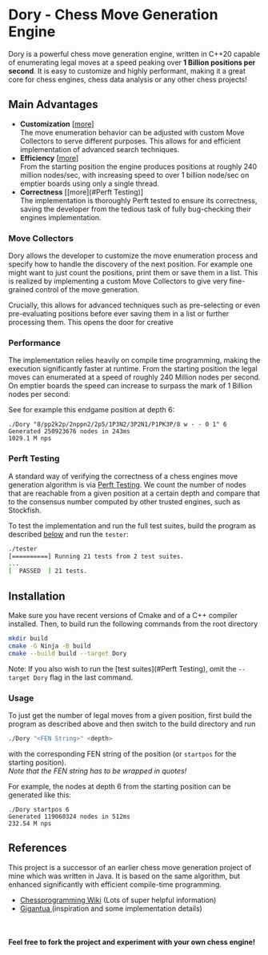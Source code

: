 # Dory - Chess Move Generation Engine

Dory is a powerful chess move generation engine, written in C++20 capable of enumerating legal moves at a speed peaking over **1 Billion positions per second**. It is easy to customize and highly performant, making it a great core for chess engines, chess data analysis or any other chess projects!

## Main Advantages

- **Customization** [[more](#Move-Collectors)]</br>
  The move enumeration behavior can be adjusted with custom Move Collectors to serve different purposes. This allows for and efficient implementation of advanced search techniques.
- **Efficiency** [[more](#Performance)]</br>
  From the starting position the engine produces positions at roughly 240 million nodes/sec, with increasing speed to over 1 billion node/sec on emptier boards using only a single thread.
- **Correctness** [[more](#Perft Testing)]</br>
  The implementation is thoroughly Perft tested to ensure its correctness, saving the developer from the tedious task of fully bug-checking their engines implementation.

### Move Collectors

Dory allows the developer to customize the move enumeration process and specify how to handle the discovery of the next position. For example one might want to just count the positions, print them or save them in a list. This is realized by implementing a custom Move Collectors to give very fine-grained control of the move generation.

Crucially, this allows for advanced techniques such as pre-selecting or even pre-evaluating positions before ever saving them in a list or further processing them. This opens the door for creative 

### Performance

The implementation relies heavily on compile time programming, making the execution significantly faster at runtime. From the starting position the legal moves can enumerated at a speed of roughly 240 Million nodes per second. On emptier boards the speed can increase to surpass the mark of 1 Billion nodes per second:

See for example this endgame position at depth 6:

```
./Dory "8/pp2k2p/2nppn2/2p5/1P3N2/3P2N1/P1PK3P/8 w - - 0 1" 6
Generated 250923676 nodes in 243ms
1029.1 M nps
```

### Perft Testing

A standard way of verifying the correctness of a chess engines move generation algorithm is via [Perft Testing](https://www.chessprogramming.org/Perft). We count the number of nodes that are reachable from a given position at a certain depth and compare that to the consensus number computed by other trusted engines, such as Stockfish.

To test the implementation and run the full test suites, build the program as described [below](#Installation) and run the `tester`:

```bash
./tester
[==========] Running 21 tests from 2 test suites.
...
[  PASSED  ] 21 tests.
```

## Installation

Make sure you have recent versions of Cmake and of a C++ compiler installed. Then, to build run the following commands from the root directory

```bash
mkdir build
cmake -G Ninja -B build
cmake --build build --target Dory
```

Note: If you also wish to run the [test suites](#Perft Testing), omit the `--target Dory` flag in the last command.

### Usage

To just get the number of legal moves from a given position, first build the program as described above and then switch to the build directory and run

```bash
./Dory "<FEN String>" <depth>
```

with the corresponding FEN string of the position (or `startpos` for the starting position). </br>
*Note that the FEN string has to be wrapped in quotes!*

For example, the nodes at depth 6 from the starting position can be generated like this:

```
./Dory startpos 6
Generated 119060324 nodes in 512ms
232.54 M nps
```

## References

This project is a successor of an earlier chess move generation project of mine which was written in Java. It is based on the same algorithm, but enhanced significantly with efficient compile-time programming.

- [Chessprogramming Wiki](https://www.chessprogramming.org) (Lots of super helpful information)
- [Gigantua ](https://github.com/Gigantua/Gigantua) (inspiration and some implementation details)

</br>

#### Feel free to fork the project and experiment with your own chess engine!
